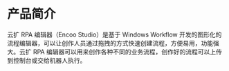 # 产品简介

云扩 RPA 编辑器（Encoo Studio）是基于 Windows Workflow 开发的图形化的流程编辑器，可以让创作人员通过拖拽的方式快速创建流程，方便易用，功能强大。云扩 RPA 编辑器可以用来创作各种不同的业务流程，创作好的流程可以上传到控制台或交给机器人执行。
